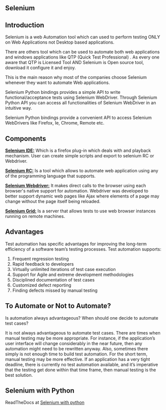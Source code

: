 
## Selenium

## Introduction

Selenium is a web Automation tool which can used to perform testing ONLY on Web Applications not Desktop based applications.

There are others tool which can be used to automate both web applications and windows applications like QTP (Quick Test Professional) . As every one aware that QTP is Licensed Tool AND Selenium is Open source tool, download it configure it and enjoy.

This is the main reason why most of the companies choose Selenium whenever they want to automate Web applications.

Selenium Python bindings provides a simple API to write functional/acceptance tests using Selenium WebDriver. Through Selenium Python API you can access all functionalities of Selenium WebDriver in an intuitive way.

Selenium Python bindings provide a convenient API to access Selenium WebDrivers like Firefox, Ie, Chrome, Remote etc.

## Components

[**Selenium IDE:**](https://docs.seleniumhq.org/selenium-ide/) Which is a firefox plug-in which deals with and playback mechanism. User can create simple scripts and export to selenium RC or Webdriver.

[**Selenium RC:**](https://docs.seleniumhq.org/projects/remote-control/) Is a tool which allows to automate web application using any of the programming language that supports.

[**Selenium Webdriver:**](https://docs.seleniumhq.org/projects/webdriver/) It makes direct calls to the browser using each browser's native support for automation.
Webdriver was developed to better support dynamic web pages like Ajax where elements of a page may change without the page itself being reloaded.

[**Selenium Grid:**](https://docs.seleniumhq.org/projects/grid/) Is a server that allows tests to use web browser instances running on remote machines.


## Advantages

Test automation has specific advantages for improving the long-term efficiency of a software team’s testing processes. Test automation supports:

1. Frequent regression testing
2. Rapid feedback to developers
3. Virtually unlimited iterations of test case execution
4. Support for Agile and extreme development methodologies
5. Disciplined documentation of test cases
6. Customized defect reporting
7. Finding defects missed by manual testing


## To Automate or Not to Automate?

Is automation always advantageous? When should one decide to automate test cases?

It is not always advantageous to automate test cases. There are times when manual testing may be more appropriate. For instance, if the application’s user interface will change considerably in the near future, then any automation might need to be rewritten anyway. Also, sometimes there simply is not enough time to build test automation. For the short term, manual testing may be more effective. If an application has a very tight deadline, there is currently no test automation available, and it’s imperative that the testing get done within that time frame, then manual testing is the best solution.

## Selenium with Python

ReadTheDocs at [Selenium with python](https://selenium-python.readthedocs.io/index.html)





